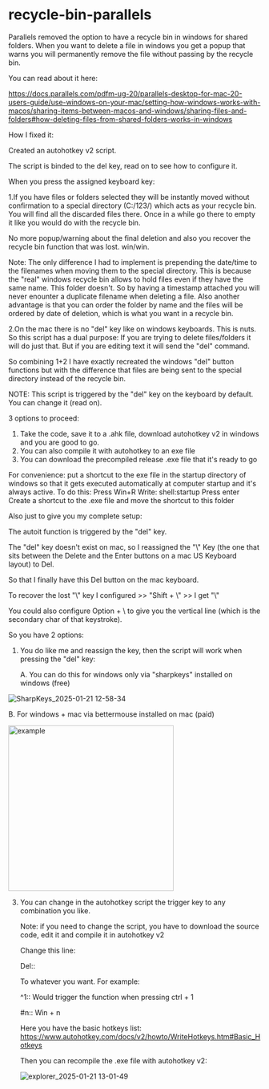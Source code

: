 # recycle-bin-parallels

Parallels removed the option to have a recycle bin in windows for shared folders. When you want to delete a file in windows you get a popup that warns you will permanently remove the file without passing by the recycle bin.

You can read about it here:

https://docs.parallels.com/pdfm-ug-20/parallels-desktop-for-mac-20-users-guide/use-windows-on-your-mac/setting-how-windows-works-with-macos/sharing-items-between-macos-and-windows/sharing-files-and-folders#how-deleting-files-from-shared-folders-works-in-windows

How I fixed it:

Created an autohotkey v2 script.

The script is binded to the del key, read on to see how to configure it.

When you press the assigned keyboard key:

1.If you have files or folders selected they will be instantly moved without confirmation to a special directory (C:/123/) which acts as your recycle bin.
You will find all the discarded files there.
Once in a while go there to empty it like you would do with the recycle bin.

No more popup/warning about the final deletion and also you recover the recycle bin function that was lost. win/win.

Note: The only difference I had to implement is prepending the date/time to the filenames when moving them to the special directory. This is because the "real" windows recycle bin allows to hold files even if they have the same name. This folder doesn't. So by having a timestamp attached you will never enounter a duplicate filename when deleting a file. Also another advantage is that you can order the folder by name and the files will be ordered by date of deletion, which is what you want in a recycle bin.

2.On the mac there is no "del" key like on windows keyboards. This is nuts.
So this script has a dual purpose: If you are trying to delete files/folders it will do just that.
But if you are editing text it will send the "del" command.

So combining 1+2 I have exactly recreated the windows "del" button functions but with the difference that files are being sent to the special directory instead of the recycle bin.

NOTE: This script is triggered by the "del" key on the keyboard by default. You can change it (read on).


3 options to proceed:
1. Take the code, save it to a .ahk file, download autohotkey v2 in windows and you are good to go.
2. You can also compile it with autohotkey to an exe file
3. You can download the precompiled release .exe file that it's ready to go
  
For convenience: put a shortcut to the exe file in the startup directory of windows so that it gets executed automatically at computer startup and it's always active.
To do this:
Press Win+R
Write: shell:startup
Press enter
Create a shortcut to the .exe file and move the shortcut to this folder



Also just to give you my complete setup:

The autoit function is triggered by the "del" key.

The "del" key doesn't exist on mac, so I reassigned the "\\" Key (the one that sits between the Delete and the Enter buttons on a mac US Keyboard layout) to Del.

So that I finally have this Del button on the mac keyboard.

To recover the lost "\\" key I configured >> "Shift + \\" >> I get "\\"

You could also configure Option + \\ to give you the vertical line (which is the secondary char of that keystroke).


So you have 2 options:
1. You do like me and reassign the key, then the script will work when pressing the "del" key:
   
   A. You can do this for windows only via "sharpkeys" installed on windows (free)
   
![SharpKeys_2025-01-21 12-58-34](https://github.com/user-attachments/assets/4bd061fe-7e55-4be4-b9d6-4f9007c3fa7c)

   B. For windows + mac via bettermouse installed on mac (paid)

   <img width="330" alt="example" src="https://github.com/user-attachments/assets/fdb8adb4-8c51-40cb-9185-04983fe8b3df" />


3. You can change in the autohotkey script the trigger key to any combination you like.
   
   Note: if you need to change the script, you have to download the source code, edit it and compile it in autohotkey v2
   
    Change this line:

    Del::
   
    To whatever you want.
    For example:

    ^1::
    Would trigger the function when pressing ctrl + 1
   
    #n::
    Win + n

    Here you have the basic hotkeys list:
    https://www.autohotkey.com/docs/v2/howto/WriteHotkeys.htm#Basic_Hotkeys

    Then you can recompile the .exe file with autohotkey v2:

   ![explorer_2025-01-21 13-01-49](https://github.com/user-attachments/assets/ea386457-b1a6-44a9-83bb-93503d952cd0)

